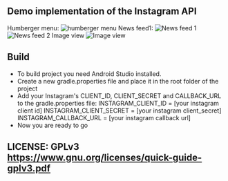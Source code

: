 ## Demo implementation of the Instagram API

Humberger menu:
![humberger menu](https://github.com/yenngvp/instagram-api-demo/blob/master/app/src/main/res/raw/Screenshot_0.jpg)
News feed1:
![News feed 1](https://github.com/yenngvp/instagram-api-demo/blob/master/app/src/main/res/raw/Screenshot_1.jpg)
![News feed 2](https://github.com/yenngvp/instagram-api-demo/blob/master/app/src/main/res/raw/Screenshot_2.jpg)
Image view
![Image view](https://github.com/yenngvp/instagram-api-demo/blob/master/app/src/main/res/raw/Screenshot_3.jpg)

## Build
- To build project you need Android Studio installed.
- Create a new gradle.properties file and place it in the root folder of the project
- Add your Instagram's CLIENT_ID, CLIENT_SECRET and CALLBACK_URL to the gradle.properties file:
INSTAGRAM_CLIENT_ID = [your instagram client id]
INSTAGRAM_CLIENT_SECRET = [your instagram client_secret]
INSTAGRAM_CALLBACK_URL = [your instagram callback url]
- Now you are ready to go

## LICENSE: GPLv3 https://www.gnu.org/licenses/quick-guide-gplv3.pdf

